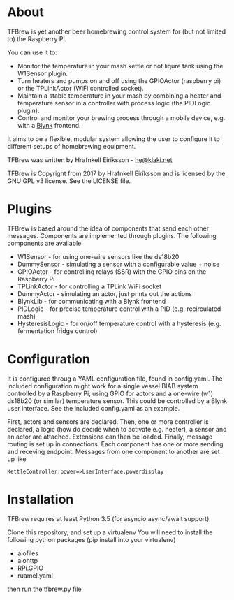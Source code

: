 About
=====

TFBrew is yet another beer homebrewing control system for (but not limited to) the Raspberry Pi.

You can use it to:
+ Monitor the temperature in your mash kettle or hot liqure tank using the W1Sensor plugin.
+ Turn heaters and pumps on and off using the GPIOActor (raspberry pi) or the TPLinkActor (WiFi controlled socket).
+ Maintain a stable temperature in your mash by combining a heater and temperature sensor in a controller
  with process logic (the PIDLogic plugin).
+ Control and monitor your brewing process through a mobile device, e.g. with a [Blynk](http://www.blynk.cc) frontend.

It aims to be a flexible, modular system allowing the user to configure it to different setups
of homebrewing equipment.

TFBrew was written by Hrafnkell Eiríksson - <he@klaki.net>

TFBrew is Copyright from 2017 by Hrafnkell Eiríksson and is licensed by the GNU GPL v3 license.
See the LICENSE file.

Plugins
=======
TFBrew is based around the idea of components that send each other messages. Components are implemented through plugins.
The following components are available

+ W1Sensor - for using one-wire sensors like the ds18b20
+ DummySensor - simulating a sensor with a configurable value + noise
+ GPIOActor - for controlling relays (SSR) with the GPIO pins on the Raspberry Pi
+ TPLinkActor - for controlling a TPLink WiFi socket
+ DummyActor - simulating an actor, just prints out the actions
+ BlynkLib - for communicating with a Blynk frontend
+ PIDLogic - for precise temperature control with a PID (e.g. recirculated mash)
+ HysteresisLogic - for on/off temperature control with a hysteresis (e.g. fermentation fridge control)

Configuration
=============

It is configured throug a YAML configuration file, found in config.yaml.
The included configuration might work for a single vessel BIAB system controlled by a Raspberry Pi,
using GPIO for actors and a one-wire (w1) ds18b20 (or similar) temperature sensor.
This could be controlled by a Blynk user interface.
See the included config.yaml as an example.

First, actors and sensors are declared.
Then, one or more controller is declared, a logic (how do decide when to activate e.g. heater), a sensor and an actor are attached.
Extensions can then be loaded.
Finally, message routing is set up in connections.
Each component has one or more sending and receving endpoint.
Messages from one component to another are set up like
```
KettleController.power=>UserInterface.powerdisplay
```
Installation
============
TFBrew requires at least Python 3.5 (for asyncio async/await support)

Clone this repository, and set up a virtualenv
You will need to install the following python packages (pip install into your virtualenv)
+ aiofiles
+ aiohttp
+ RPi.GPIO
+ ruamel.yaml

then run the tfbrew.py file